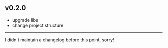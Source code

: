 ## v0.2.0
* upgrade libs
* change project structure

---

I didn't maintain a changelog before this point, sorry!

